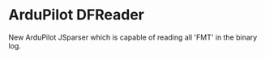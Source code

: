 # ArduPilot DFReader
New ArduPilot JSparser which is capable of reading all 'FMT' in the binary log.
